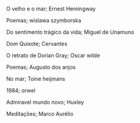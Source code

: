 <!--:::{
  "post_title": "10 Livros não técnicos que eu gosto",
  "post_description": "Lista de 10 livros que eu gosto e recomendaria como leitura pra alguém que pedisse, sei lá.",
  "post_created_at": "Wed Apr 26 2023 00:00:56 GMT-0300 (Horário Padrão de Brasília)"
}:::-->


O velho e o mar; Ernest Hemingway

Poemas; wislawa szymborska

Do sentimento trágico da vida; Miguel de Unamuno

Dom Quixote; Cervantes

O retrato de Dorian Gray; Oscar wilde

Poemas; Augusto dos anjos

No mar; Toine heijmans

1984; orwel  

Admiravel mundo novo; Huxley  

Meditações; Marco Aurélio
